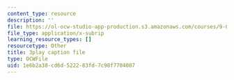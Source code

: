 ```yaml
---
content_type: resource
description: ''
file: https://ol-ocw-studio-app-production.s3.amazonaws.com/courses/9-00sc-introduction-to-psychology-fall-2011/1e6b2a38cd6d522283fd7c98f7704007_bihrpOS0qtY.vtt
file_type: application/x-subrip
learning_resource_types: []
resourcetype: Other
title: 3play caption file
type: OCWFile
uid: 1e6b2a38-cd6d-5222-83fd-7c98f7704007
---
```

